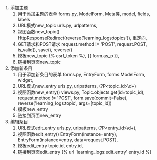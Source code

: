 
1. 添加主题
    1. 用于添加主题的表单
        forms.py, ModelForm, Meta类, model, fields, labels
    2. URL模式new_topic
        urls.py, urlpatterns, 
    3. 视图函数new_topic()
        HttpResponseRedirect(reverse('learning_logs:topics')), 重定向, 
    4. GET请求和POST请求
        request.method != 'POST', request.POST, is_valid(), save(), reverse()
    5. 模板new_topic
        {% csrf_token %}, {{ form.as_p }}, 
    6. 链接到页面new_topic
2. 添加新条目
    1. 用于添加新条目的表单
        forms.py, EntryForm, forms.ModelForm, widget, 
    2. URL模式new_entry
        urls.py, urlpatterns, (?P<topic_id>\d+)
    3. 视图函数new_entry()
        views.py, Topic.objects.get(id=topic_id), request.method != 'POST', form.save(commit=False), reverse('learning_logs:topic', args=[topic_id])
    4. 模板new_entry
    5. 链接到页面new_entry
3. 编辑条目
    1. URL模式edit_entry
        urls.py, urlpatterns, (?P<entry_id>\d+), 
    2. 视图函数edit_entry()
        EntryForm(instance=entry), EntryForm(instance=entry, data=request.POST), 
    3. 模板edit_entry
        topic.id, entry.id, 
    4. 链接到页面edit_entry
        {% url 'learning_logs:edit_entry' entry.id %}